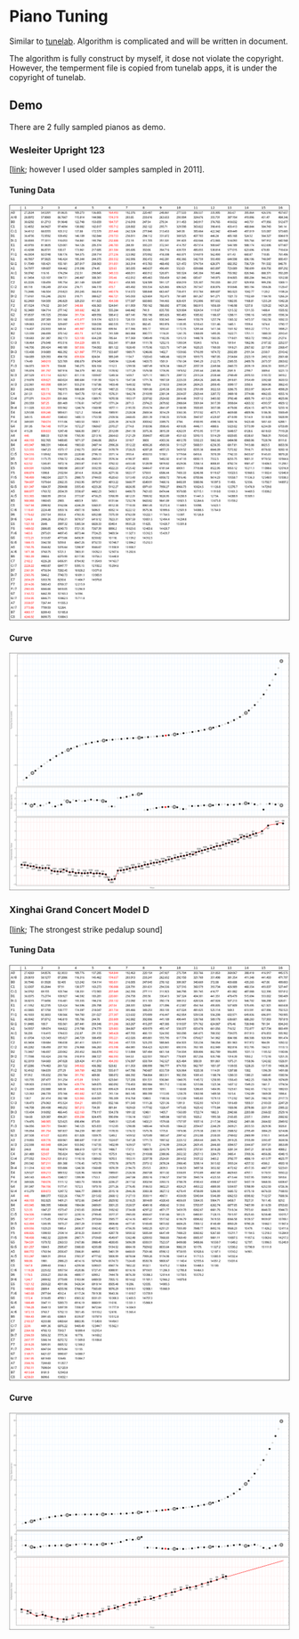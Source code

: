 # Piano Tuning
Similar to [tunelab](https://www.tunelab-world.com/).
Algorithm is complicated and will be written in document.

The algorithm is fully construct by myself, it dose not violate the copyright. However, the temperment file is copied from tunelab apps, it is under the copyright of tunelab.
## Demo
There are 2 fully sampled pianos as demo.
### Wesleiter Upright 123
[[link](https://github.com/RobertBoganKang/WesleiterUpright123); however I used older samples sampled in 2011].
#### Tuning Data
![Upright Tuning](https://github.com/RobertBoganKang/piano_tuning/blob/master/res/demo/upright%20tuning.png)
#### Curve
![Upright Curve](https://github.com/RobertBoganKang/piano_tuning/blob/master/res/demo/upright%20curve.png)
### Xinghai Grand Concert Model D 
[[link](https://github.com/RobertBoganKang/Resonance_Grand__Model_D_Concert_Grand); The strongest strike pedalup sound]
#### Tuning Data
![Grand Tuning](https://github.com/RobertBoganKang/piano_tuning/blob/master/res/demo/grand%20tuning.png)
#### Curve
![Grand Curve](https://github.com/RobertBoganKang/piano_tuning/blob/master/res/demo/grand%20curve.png)
